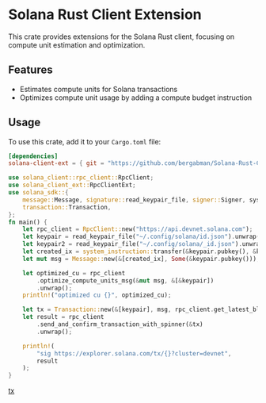 # Solana Rust Client Extension

This crate provides extensions for the Solana Rust client, focusing on compute unit estimation and optimization.

## Features
* Estimates compute units for Solana transactions
* Optimizes compute unit usage by adding a compute budget instruction

## Usage

To use this crate, add it to your `Cargo.toml` file:

```toml
[dependencies]
solana-client-ext = { git = "https://github.com/bergabman/Solana-Rust-Client-Extension.git", version ="0.1.0"} # Replace with the right version
```

```rust
use solana_client::rpc_client::RpcClient;
use solana_client_ext::RpcClientExt;
use solana_sdk::{
    message::Message, signature::read_keypair_file, signer::Signer, system_instruction,
    transaction::Transaction,
};
fn main() {
    let rpc_client = RpcClient::new("https://api.devnet.solana.com");
    let keypair = read_keypair_file("~/.config/solana/id.json").unwrap();
    let keypair2 = read_keypair_file("~/.config/solana/_id.json").unwrap();
    let created_ix = system_instruction::transfer(&keypair.pubkey(), &keypair2.pubkey(), 10000);
    let mut msg = Message::new(&[created_ix], Some(&keypair.pubkey()));

    let optimized_cu = rpc_client
        .optimize_compute_units_msg(&mut msg, &[&keypair])
        .unwrap();
    println!("optimized cu {}", optimized_cu);

    let tx = Transaction::new(&[keypair], msg, rpc_client.get_latest_blockhash().unwrap());
    let result = rpc_client
        .send_and_confirm_transaction_with_spinner(&tx)
        .unwrap();

    println!(
        "sig https://explorer.solana.com/tx/{}?cluster=devnet",
        result
    );
}
```
[tx](img/optimized_compute.png)